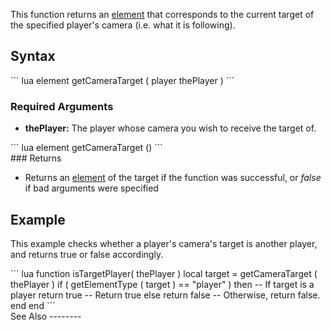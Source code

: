 This function returns an [element](/element.md "wikilink") that corresponds to the current target of the specified player's camera (i.e. what it is following).

Syntax
------

<section class="server" name="Server" show="true">
``` lua
element getCameraTarget ( player thePlayer )
```

### Required Arguments

-   **thePlayer:** The player whose camera you wish to receive the target of.

</section>
<section class="client" name="Client" show="true">
``` lua
element getCameraTarget ()
```

</section>
### Returns

-   Returns an [element](/element.md "wikilink") of the target if the function was successful, or *false* if bad arguments were specified

Example
-------

This example checks whether a player's camera's target is another player, and returns true or false accordingly.

<section class="server" name="Server script" show="true">
``` lua
function isTargetPlayer( thePlayer )
    local target = getCameraTarget ( thePlayer )
    if ( getElementType ( target ) == "player" ) then   -- If target is a player
        return true                                     -- Return true
    else
        return false                                    -- Otherwise, return false.
    end
end
```

</section>
See Also
--------

